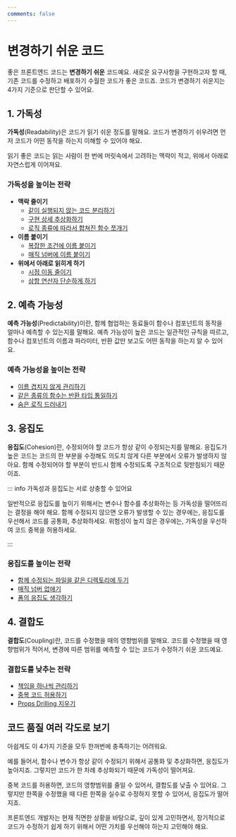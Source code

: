```yaml
---
comments: false
---
```


# 변경하기 쉬운 코드

좋은 프론트엔드 코드는 **변경하기 쉬운** 코드예요.
새로운 요구사항을 구현하고자 할 때, 기존 코드를 수정하고 배포하기 수월한 코드가 좋은 코드죠.
코드가 변경하기 쉬운지는 4가지 기준으로 판단할 수 있어요.

## 1. 가독성

**가독성**(Readability)은 코드가 읽기 쉬운 정도를 말해요.
코드가 변경하기 쉬우려면 먼저 코드가 어떤 동작을 하는지 이해할 수 있어야 해요.

읽기 좋은 코드는 읽는 사람이 한 번에 머릿속에서 고려하는 맥락이 적고, 위에서 아래로 자연스럽게 이어져요.

### 가독성을 높이는 전략

- **맥락 줄이기**
  - [같이 실행되지 않는 코드 분리하기](./examples/submit-button.md)
  - [구현 상세 추상화하기](./examples/login-start-page.md)
  - [로직 종류에 따라서 합쳐진 함수 쪼개기](./examples/use-page-state-readability.md)
- **이름 붙이기**
  - [복잡한 조건에 이름 붙이기](./examples/condition-name.md)
  - [매직 넘버에 이름 붙이기](./examples/magic-number-readability.md)
- **위에서 아래로 읽히게 하기**
  - [시점 이동 줄이기](./examples/user-policy.md)
  - [삼항 연산자 단순하게 하기](./examples/ternary-operator.md)

## 2. 예측 가능성

**예측 가능성**(Predictability)이란, 함께 협업하는 동료들이 함수나 컴포넌트의 동작을 얼마나 예측할 수 있는지를 말해요.
예측 가능성이 높은 코드는 일관적인 규칙을 따르고, 함수나 컴포넌트의 이름과 파라미터, 반환 값만 보고도 어떤 동작을 하는지 알 수 있어요.

### 예측 가능성을 높이는 전략

- [이름 겹치지 않게 관리하기](./examples/http.md)
- [같은 종류의 함수는 반환 타입 통일하기](./examples/use-user.md)
- [숨은 로직 드러내기](./examples/hidden-logic.md)

## 3. 응집도

**응집도**(Cohesion)란, 수정되어야 할 코드가 항상 같이 수정되는지를 말해요.
응집도가 높은 코드는 코드의 한 부분을 수정해도 의도치 않게 다른 부분에서 오류가 발생하지 않아요.
함께 수정되어야 할 부분이 반드시 함께 수정되도록 구조적으로 뒷받침되기 때문이죠.

::: info 가독성과 응집도는 서로 상충할 수 있어요

일반적으로 응집도를 높이기 위해서는 변수나 함수를 추상화하는 등 가독성을 떨어뜨리는 결정을 해야 해요.
함께 수정되지 않으면 오류가 발생할 수 있는 경우에는, 응집도를 우선해서 코드를 공통화, 추상화하세요.
위험성이 높지 않은 경우에는, 가독성을 우선하여 코드 중복을 허용하세요.

:::

### 응집도를 높이는 전략

- [함께 수정되는 파일을 같은 디렉토리에 두기](./examples/code-directory.md)
- [매직 넘버 없애기](./examples/magic-number-cohesion.md)
- [폼의 응집도 생각하기](./examples/form-fields.md)

## 4. 결합도

**결합도**(Coupling)란, 코드를 수정했을 때의 영향범위를 말해요.
코드를 수정했을 때 영향범위가 적어서, 변경에 따른 범위를 예측할 수 있는 코드가 수정하기 쉬운 코드예요.

### 결합도를 낮추는 전략

- [책임을 하나씩 관리하기](./examples/use-page-state-coupling.md)
- [중복 코드 허용하기](./examples/use-bottom-sheet.md)
- [Props Drilling 지우기](./examples/item-edit-modal.md)

## 코드 품질 여러 각도로 보기

아쉽게도 이 4가지 기준을 모두 한꺼번에 충족하기는 어려워요.

예를 들어서, 함수나 변수가 항상 같이 수정되기 위해서 공통화 및 추상화하면, 응집도가 높아지죠. 그렇지만 코드가 한 차례 추상화되기 때문에 가독성이 떨어져요.

중복 코드를 허용하면, 코드의 영향범위를 줄일 수 있어서, 결합도를 낮출 수 있어요. 그렇지만 한쪽을 수정했을 때 다른 한쪽을 실수로 수정하지 못할 수 있어서, 응집도가 떨어지죠.

프론트엔드 개발자는 현재 직면한 상황을 바탕으로, 깊이 있게 고민하면서, 장기적으로 코드가 수정하기 쉽게 하기 위해서 어떤 가치를 우선해야 하는지 고민해야 해요.
